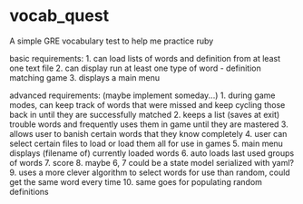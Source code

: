 vocab_quest
===========

A simple GRE vocabulary test to help me practice ruby

basic requirements:
	1. can load lists of words and definition from at least one text file
	2. can display run at least one type of word - definition matching game
	3. displays a main menu

advanced requirements: (maybe implement someday...)
	1. during game modes, can keep track of words that were missed and keep cycling those back in until they are successfully matched
	2. keeps a list (saves at exit) trouble words and frequently uses them in game until they are mastered
	3. allows user to banish certain words that they know completely
	4. user can select certain files to load or load them all for use in games
	5. main menu displays (filename of) currently loaded words
	6. auto loads last used groups of words
	7. score
	8. maybe 6, 7 could be a state model serialized with yaml?
	9. uses a more clever algorithm to select words for use than random, could get the same word every time
	10. same goes for populating random definitions